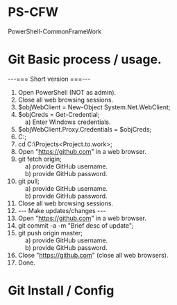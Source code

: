 # PS-CFW
PowerShell-CommonFrameWork

# Git Basic process / usage.
---=== Short version ===---<BR>
 1) Open PowerShell (NOT as admin).<BR>
 2) Close all web browsing sessions.<BR>
 3) $objWebClient = New-Object System.Net.WebClient;<BR>
 4) $objCreds = Get-Credential;<BR>
  &nbsp; &nbsp; a) Enter Windows credentials.<BR>
 5) $objWebClient.Proxy.Credentials = $objCreds;<BR>
 6) C:;<BR>
 7) cd C:\Projects\<Project.to.work>;<BR>
 8) Open "https://github.com" in a web browser.<BR>
 9) git fetch origin;<BR>
 &nbsp; &nbsp; a) provide GitHub username.<BR>
 &nbsp; &nbsp; b) provide GitHub password.<BR>
10) git pull;<BR>
 &nbsp; &nbsp; a) provide GitHub username.<BR>
 &nbsp; &nbsp; b) provide GitHub password.<BR>
11) Close all web browsing sessions.<BR>
12) --- Make updates/changes ---<BR>
13) Open "https://github.com" in a web browser.<BR>
14) git commit -a -m "Brief desc of update";<BR>
15) git push origin master;<BR>
 &nbsp; &nbsp; a) provide GitHub username.<BR>
 &nbsp; &nbsp; b) provide GitHub password.<BR>
16) Close "https://github.com" (close all web browsers).<BR>
17) Done.<BR>

# Git Install / Config
